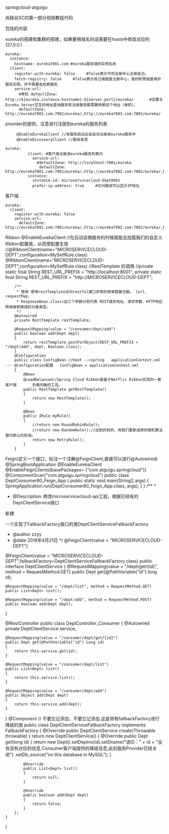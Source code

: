 springcloud-atguigu

尚硅谷SC的第一部分视频教程代码

包括的内容

eureka的搭建和集群的搭建，如果要用域名的话需要在hosts中修改对应的127.0.0.1
```
eureka: 
  instance:
    hostname: eureka7001.com #eureka服务端的实例名称
  client: 
    register-with-eureka: false     #false表示不向注册中心注册自己。
    fetch-registry: false     #false表示自己端就是注册中心，我的职责就是维护服务实例，并不需要去检索服务
    service-url: 
      #单机 defaultZone: http://${eureka.instance.hostname}:${server.port}/eureka/       #设置与Eureka Server交互的地址查询服务和注册服务都需要依赖这个地址（单机）。
      defaultZone: http://eureka7002.com:7002/eureka/,http://eureka7003.com:7003/eureka/
```
provider的提供，注意进行注册到eureka的服务列表
```
     @EnableEurekaClient //本服务启动后会自动注册进eureka服务中
     @EnableDiscoveryClient //服务发现
```


```
eureka:
          client: #客户端注册进eureka服务列表内
            service-url: 
              #defaultZone: http://localhost:7001/eureka
               defaultZone: http://eureka7001.com:7001/eureka/,http://eureka7002.com:7002/eureka/,http://eureka7003.com:7003/eureka/      
          instance:
            instance-id: microservicecloud-dept8001
            prefer-ip-address: true     #访问路径可以显示IP地址
```
客户端
```
eureka:
  client:
    register-with-eureka: false
    service-url: 
      defaultZone: http://eureka7001.com:7001/eureka/,http://eureka7002.com:7002/eureka/,http://eureka7003.com:7003/eureka/
```
Ribbon
      @EnableEurekaClient
        //在启动该微服务的时候就能去加载我们的自定义Ribbon配置类，从而使配置生效
        //@RibbonClient(name="MICROSERVICECLOUD-DEPT",configuration=MySelfRule.class)
        @RibbonClient(name="MICROSERVICECLOUD-DEPT",configuration=MySelfRule.class)
        //RestTemplate 的调用
        //private static final String REST_URL_PREFIX = "http://localhost:8001";
    	private static final String REST_URL_PREFIX = "http://MICROSERVICECLOUD-DEPT";
    
    	/**
    	 * 使用 使用restTemplate访问restful接口非常的简单粗暴无脑。 (url, requestMap,
    	 * ResponseBean.class)这三个参数分别代表 REST请求地址、请求参数、HTTP响应转换被转换成的对象类型。
    	 */
    	@Autowired
    	private RestTemplate restTemplate;
    
    	@RequestMapping(value = "/consumer/dept/add")
    	public boolean add(Dept dept)
    	{
    		return restTemplate.postForObject(REST_URL_PREFIX + "/dept/add", dept, Boolean.class);
    	}
        @Configuration
        public class ConfigBean //boot -->spring   applicationContext.xml --- @Configuration配置   ConfigBean = applicationContext.xml
        { 
        	@Bean
        	@LoadBalanced//Spring Cloud Ribbon是基于Netflix Ribbon实现的一套客户端       负载均衡的工具。
        	public RestTemplate getRestTemplate()
        	{
        		return new RestTemplate();
        	}
        	
        	@Bean
        	public IRule myRule()
        	{
        		//return new RoundRobinRule();
        		//return new RandomRule();//达到的目的，用我们重新选择的随机算法替代默认的轮询。
        		return new RetryRule();
        	}
        }
Feign(定义一个接口，标注一个注解@FeignClient,直接可以进行@Autowired)
@SpringBootApplication
@EnableEurekaClient
@EnableFeignClients(basePackages= {"com.atguigu.springcloud"})
@ComponentScan("com.atguigu.springcloud")
public class DeptConsumer80_Feign_App
{
	public static void main(String[] args)
	{
		SpringApplication.run(DeptConsumer80_Feign_App.class, args);
	}
}
/**
 * 
 * @Description: 修改microservicecloud-api工程，根据已经有的DeptClientService接口

新建

一个实现了FallbackFactory接口的类DeptClientServiceFallbackFactory
 * @author zzyy
 * @date 2018年4月21日
 */
 @FeignClient(value = "MICROSERVICECLOUD-DEPT")   
 
 @FeignClient(value = "MICROSERVICECLOUD-DEPT",fallbackFactory=DeptClientServiceFallbackFactory.class)
public interface DeptClientService
{
	@RequestMapping(value = "/dept/get/{id}", method = RequestMethod.GET)
	public Dept get(@PathVariable("id") long id);

	@RequestMapping(value = "/dept/list", method = RequestMethod.GET)
	public List<Dept> list();

	@RequestMapping(value = "/dept/add", method = RequestMethod.POST)
	public boolean add(Dept dept);
}

@RestController
public class DeptController_Consumer
{
	@Autowired
	private DeptClientService service;

	@RequestMapping(value = "/consumer/dept/get/{id}")
	public Dept get(@PathVariable("id") Long id)
	{
		return this.service.get(id);
	}

	@RequestMapping(value = "/consumer/dept/list")
	public List<Dept> list()
	{
		return this.service.list();
	}

	@RequestMapping(value = "/consumer/dept/add")
	public Object add(Dept dept)
	{
		return this.service.add(dept);
	}
}
@Component // 不要忘记添加，不要忘记添加.这是带有fallbackFactory进行降级的类
public class DeptClientServiceFallbackFactory implements FallbackFactory<DeptClientService>
{
	@Override
	public DeptClientService create(Throwable throwable)
	{
		return new DeptClientService() {
			@Override
			public Dept get(long id)
			{
				return new Dept().setDeptno(id).setDname("该ID：" + id + "没有没有对应的信息,Consumer客户端提供的降级信息,此刻服务Provider已经关闭")
						.setDb_source("no this database in MySQL");
			}

			@Override
			public List<Dept> list()
			{
				return null;
			}

			@Override
			public boolean add(Dept dept)
			{
				return false;
			}
		};
	}
}
